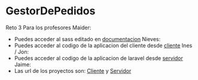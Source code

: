 # GestorDePedidos
Reto 3
Para los profesores
Maider:
- Puedes acceder al sass editado en [documentacion](documentacion/)
Nieves:
- Puedes acceder al codigo de la aplicacion del cliente desde [cliente](Cliente/)
Ines / Jon:
- Puedes acceder al codigo de la aplicacion de laravel desde [servidor](Servidor/)
Jaime:
- Las url de los proyectos son:  [Cliente](https://cliente.killercervezas.blog) y [Servidor](http://killercervezas.blog)

  
